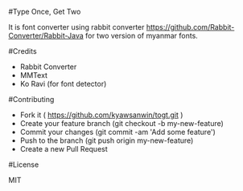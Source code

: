 #Type Once, Get Two

It is font converter using rabbit converter https://github.com/Rabbit-Converter/Rabbit-Java for two version of myanmar fonts.

#Credits

- Rabbit Converter
- MMText
- Ko Ravi (for font detector)

#Contributing

- Fork it ( https://github.com/kyawsanwin/togt.git )
- Create your feature branch (git checkout -b my-new-feature)
- Commit your changes (git commit -am 'Add some feature')
- Push to the branch (git push origin my-new-feature)
- Create a new Pull Request

#License

MIT
